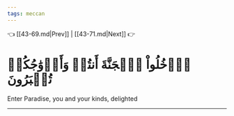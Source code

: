 ```yaml
---
tags: meccan
---
```


👈 [[43-69.md|Prev]] | [[43-71.md|Next]] 👉

# ٱدۡخُلُواْ ٱلۡجَنَّةَ أَنتُمۡ وَأَزۡوَٰجُكُمۡ تُحۡبَرُونَ

Enter Paradise, you and your kinds, delighted

---

